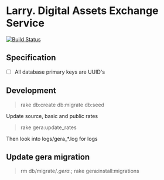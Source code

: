 # Larry. Digital Assets Exchange Service

[![Build Status](https://travis-ci.com/finfex/larry.svg?branch=master)](https://travis-ci.com/finfex/larry)

## Specification

* [ ] All database primary keys are UUID's


## Development

> rake db:create db:migrate db:seed

Update source, basic and public rates

> rake gera:update_rates

Then look into logs/gera_*.log for logs


## Update gera migration

> rm db/migrate/*.gera.*; rake gera:install:migrations  
